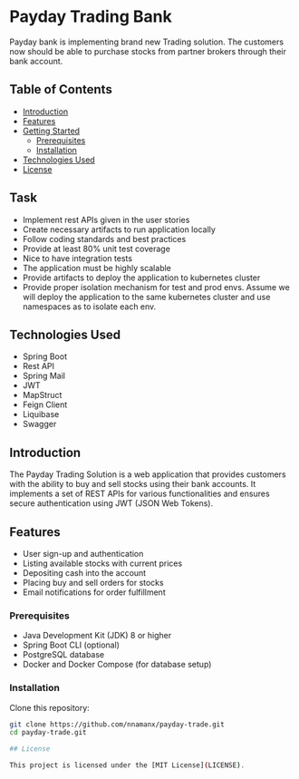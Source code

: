 <h1> Payday Trading Bank </h1>
Payday bank is implementing brand new Trading solution. The customers now should be able to purchase stocks from partner brokers through their bank account.

## Table of Contents

- [Introduction](#introduction)
- [Features](#features)
- [Getting Started](#getting-started)
    - [Prerequisites](#prerequisites)
    - [Installation](#installation)
- [Technologies Used](#technologies-used)
- [License](#license)


<h2>Task</h2>
<ul>
<li>Implement rest APIs given in the user stories</li>
<li>Create necessary artifacts to run application locally</li>
<li>Follow coding standards and best practices</li>
<li>Provide at least 80% unit test coverage</li>
<li>Nice to have integration tests</li>
<li>The application must be highly scalable</li>
<li>Provide artifacts to deploy the application to kubernetes cluster</li>
<li>Provide proper isolation mechanism for test and prod envs. Assume we will deploy the
application to the same kubernetes cluster and use namespaces as to isolate each env.</li>
</ul>

## Technologies Used

<ul>
<li>Spring Boot</li>
<li>Rest API</li>
<li>Spring Mail</li>
<li>JWT</li>
<li>MapStruct</li>
<li>Feign Client</li>
<li>Liquibase</li>
<li>Swagger</li>
</ul>


## Introduction

The Payday Trading Solution is a web application that provides customers with the ability to buy and sell stocks using
their bank accounts. It implements a set of REST APIs for various functionalities and ensures secure authentication
using JWT (JSON Web Tokens).

## Features

- User sign-up and authentication
- Listing available stocks with current prices
- Depositing cash into the account
- Placing buy and sell orders for stocks
- Email notifications for order fulfillment

### Prerequisites

- Java Development Kit (JDK) 8 or higher
- Spring Boot CLI (optional)
- PostgreSQL database
- Docker and Docker Compose (for database setup)

### Installation

Clone this repository:
   ```sh
   git clone https://github.com/nnamanx/payday-trade.git
   cd payday-trade.git

## License

This project is licensed under the [MIT License](LICENSE).







